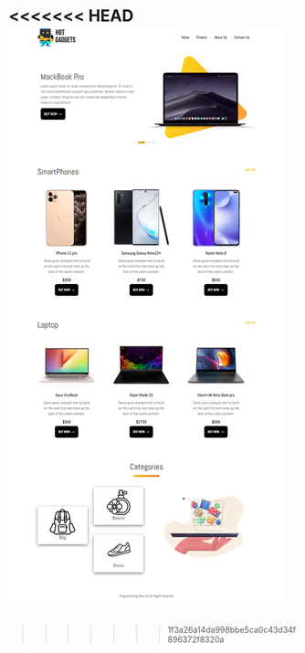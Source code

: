 
<<<<<<< HEAD
<img src="images/hot-gedget.png">
=======
>>>>>>> 1f3a26a14da998bbe5ca0c43d34f896372f8320a
